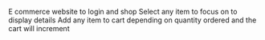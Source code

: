 E commerce website to login and shop
Select any item to focus on to display details
Add any item to cart depending on quantity ordered and the cart will increment 
